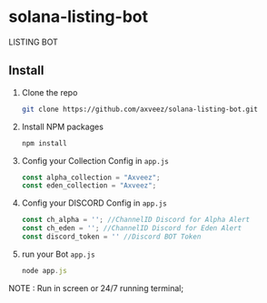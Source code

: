 # solana-listing-bot
LISTING BOT

## Install
1. Clone the repo
   ```sh
   git clone https://github.com/axveez/solana-listing-bot.git
   ```
2. Install NPM packages
   ```sh
   npm install
   ```
3. Config your Collection Config in `app.js`
   ```js
   const alpha_collection = "Axveez";
   const eden_collection = "Axveez";
   ```
4. Config your DISCORD Config in `app.js`
   ```js
   const ch_alpha = ''; //ChannelID Discord for Alpha Alert
   const ch_eden = ''; //ChannelID Discord for Eden Alert
   const discord_token = '' //Discord BOT Token
   ```
5. run your Bot `app.js`
   ```js
   node app.js
   ```
NOTE : Run in screen or 24/7 running terminal;
